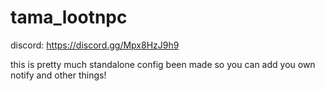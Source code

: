 # tama_lootnpc

discord: https://discord.gg/Mpx8HzJ9h9

this is pretty much standalone
config been made so you can add you own notify and other things!
